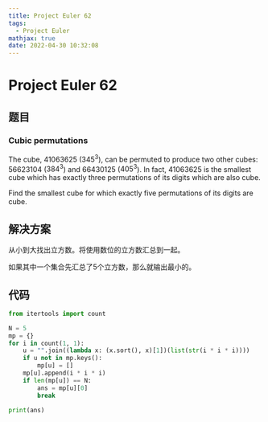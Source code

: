 ```yaml
---
title: Project Euler 62
tags:
  - Project Euler
mathjax: true
date: 2022-04-30 10:32:08
---
```


<escape><!-- more --></escape>

# Project Euler 62

## 题目

### Cubic permutations

The cube, $41063625$ ($345^3$), can be permuted to produce two other cubes: $56623104$ ($384^3$) and $66430125$ ($405^3$). In fact, $41063625$ is the smallest cube which has exactly three permutations of its digits which are also cube.

Find the smallest cube for which exactly five permutations of its digits are cube.

## 解决方案

从小到大找出立方数。将使用数位的立方数汇总到一起。

如果其中一个集合先汇总了$5$个立方数，那么就输出最小的。

## 代码

```py
from itertools import count

N = 5
mp = {}
for i in count(1, 1):
    u = "".join((lambda x: (x.sort(), x)[1])(list(str(i * i * i))))
    if u not in mp.keys():
        mp[u] = []
    mp[u].append(i * i * i)
    if len(mp[u]) == N:
        ans = mp[u][0]
        break

print(ans)
```
